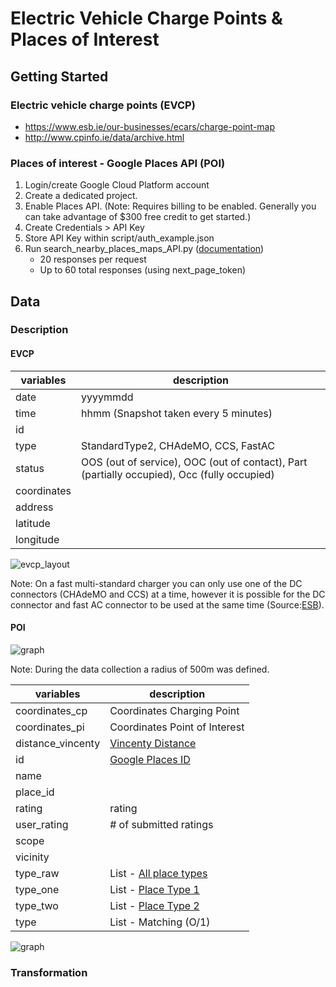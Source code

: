 # Electric Vehicle Charge Points & Places of Interest

## Getting Started

### Electric vehicle charge points (EVCP)
* https://www.esb.ie/our-businesses/ecars/charge-point-map
* http://www.cpinfo.ie/data/archive.html

### Places of interest - Google Places API (POI)

1. Login/create Google Cloud Platform account
2. Create a dedicated project.
3. Enable Places API. (Note: Requires billing to be enabled. Generally you can take advantage of $300 free credit to get started.)
4. Create Credentials > API Key
5. Store API Key within script/auth_example.json
6. Run search_nearby_places_maps_API.py ([documentation](https://developers.google.com/places/web-service/search))
    * 20 responses per request
    * Up to 60 total responses (using next_page_token)

## Data

### Description

#### EVCP

| variables         | description                                                                                 |
|-------------------|---------------------------------------------------------------------------------------------|
| date              | yyyymmdd                                                                                    |
| time              | hhmm (Snapshot taken every 5 minutes)                                                       |
| id                |                                                                                             |
| type              | StandardType2, CHAdeMO, CCS, FastAC                                                         |
| status            | OOS (out of service), OOC (out of contact), Part (partially occupied), Occ (fully occupied) |
| coordinates       |                                                                                             |
| address           |                                                                                             |
| latitude          |                                                                                             |
| longitude         |                                                                                             |

![evcp_layout](https://raw.githubusercontent.com/prrvdrs/evcp-poi/master/figures/EVCP_Layout2.PNG)

Note: On a fast multi-standard charger you can only use one of the DC connectors (CHAdeMO and CCS) at a time, however it is possible for the DC connector and fast AC connector to be used at the same time (Source:[ESB](https://www.esb.ie/our-businesses/ecars/how-to-charge-your-ecar)).

#### POI

![graph](https://raw.githubusercontent.com/prrvdrs/evcp-poi/master/figures/EVCP_POI_Graph.PNG)

Note: During the data collection a radius of 500m was defined.

| variables         | description                                                                                 |
|-------------------|---------------------------------------------------------------------------------------------|
| coordinates_cp    | Coordinates Charging Point                                                                  |
| coordinates_pi    | Coordinates Point of Interest                                                               |
| distance_vincenty | [Vincenty Distance](https://en.wikipedia.org/wiki/Vincenty%27s_formulae)                    |
| id                | [Google Places ID](https://developers.google.com/places/place-id)                           |
| name              |                                                                                             |
| place_id          |                                                                                             |
| rating            | rating                                                                                      |
| user_rating       | # of submitted ratings                                                                      |
| scope             |                                                                                             |
| vicinity          |                                                                                             |
| type_raw          | List - [All place types](https://developers.google.com/places/supported_types)              |
| type_one          | List - [Place Type 1](https://developers.google.com/places/supported_types#table2)          |
| type_two          | List - [Place Type 2](https://developers.google.com/places/supported_types#table2)          |
| type              | List - Matching (O/1)|


![graph](https://raw.githubusercontent.com/prrvdrs/evcp-poi/master/figures/sample.PNG)

### Transformation
